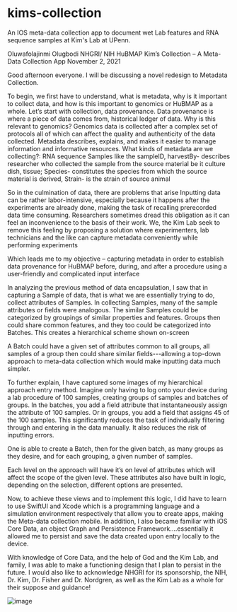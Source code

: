 # kims-collection
An IOS meta-data collection app to document wet Lab features and RNA sequence samples at Kim's Lab at UPenn.


Oluwafolajinmi Olugbodi
NHGRI/ NIH HuBMAP
Kim’s Collection – A Meta-Data Collection App
November 2, 2021

Good afternoon everyone. I will be discussing a novel redesign to Metadata Collection.

To begin, we first have to understand, what is metadata, why is it important to collect data, and how is this important to genomics or HuBMAP as a whole.
Let’s start with collection, data provenance. Data provenance is where a piece of data comes from, historical ledger of data. Why is this relevant to genomics? Genomics data is collected after a complex set of protocols all of which can affect the quality and authenticity of the data collected. Metadata describes, explains, and makes it easier to manage information and informative resources.
What kinds of metadata are we collecting?:
RNA sequence Samples like the sampleID, harvestBy- describes researcher who collected the sample from the source material be it culture dish, tissue; Species- constitutes the species from which the source material is derived, Strain- is the strain of source animal

So in the culmination of data, there are problems that arise
	Inputting data can be rather labor-intensive, especially because it happens after the experiments are already done, making the task of recalling prerecorded data time consuming. Researchers sometimes dread this obligation as it can feel an inconvenience to the basis of their work. We, the Kim Lab seek to remove this feeling by proposing a solution where experimenters, lab technicians and the like can capture metadata conveniently while performing experiments

Which leads me to my objective – capturing metadata in order to establish data provenance for HuBMAP before, during, and after a procedure using a user-friendly and complicated input interface

In analyzing the previous method of data encapsulation, I saw that in capturing a Sample of data, that is what we are essentially trying to do, collect attributes of Samples. In collecting Samples, many of the sample attributes or fields were analogous. The similar Samples could be categorized by groupings of similar properties and features. Groups then could share common features, and they too could be categorized into Batches. This creates a hierarchical scheme shown on-screen

A Batch could have a given set of attributes common to all groups, all samples of a group then could share similar fields---allowing a top-down approach to meta-data collection which would make inputting data much simpler. 

To further explain, I have captured some images of my hierarchical approach entry method. 
 Imagine only having to log onto your device during a lab procedure of 100 samples, creating groups of samples and batches of groups. In the batches, you add a field attribute that instantaneously assign the attribute of 100 samples. Or in groups, you add a field that assigns 45 of the 100 samples. This significantly reduces the task of individually filtering through and entering in the data manually. It also reduces the risk of inputting errors.
	
One is able to create a Batch, then for the given batch, as many groups as they desire, and for each grouping, a given number of samples.

Each level on the approach will have it’s on level of attributes which will affect the scope of the given level.
These attributes also have built in logic, depending on the selection, different options are presented.

Now, to achieve these views and to implement this logic, I did have to learn to use SwiftUI and Xcode which is a programming language and a simulation environment respectively that allow you to create apps, making the Meta-data collection mobile. In addition, I also became familiar with iOS Core Data, an object Graph and Persistence Framework….essentially it allowed me to persist and save the data created upon entry locally to the device.

With knowledge of Core Data, and the help of God and the Kim Lab, and family, I was able to make a functioning design that I plan to persist in the future.
I would also like to acknowledge NHGRI for its sponsorship, the NIH, Dr. Kim, Dr. Fisher and Dr. Nordgren, as well as the Kim Lab as a whole for their suppose and guidance!


 





![image](https://user-images.githubusercontent.com/68043966/140010986-cde658b0-d695-45d8-8b82-83933b630ad9.png)

